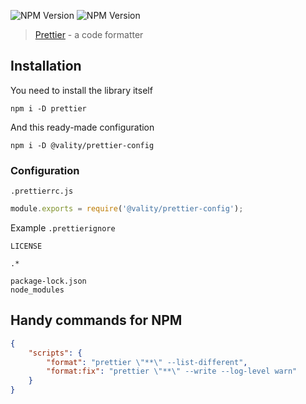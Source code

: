 ![NPM Version](https://img.shields.io/npm/v/prettier?logo=prettier&label=prettier)
![NPM Version](https://img.shields.io/npm/v/%40vality%2Fprettier-config?logo=npm&label=%40vality%2Fprettier-config)

> [Prettier](https://prettier.io/) - a code formatter

## Installation

You need to install the library itself

```shell
npm i -D prettier
```

And this ready-made configuration

```shell
npm i -D @vality/prettier-config
```

### Configuration

`.prettierrc.js`

```js
module.exports = require('@vality/prettier-config');
```

Example `.prettierignore`

```
LICENSE

.*

package-lock.json
node_modules
```

## Handy commands for NPM

```json
{
    "scripts": {
        "format": "prettier \"**\" --list-different",
        "format:fix": "prettier \"**\" --write --log-level warn"
    }
}
```
